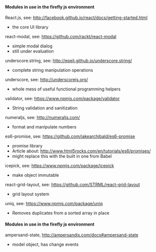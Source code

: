 

#### Modules in use in the firefly js environment

React.js, see:  http://facebook.github.io/react/docs/getting-started.html

* the core UI library

react-modal, see: https://github.com/rackt/react-modal

* simple modal dialog
* still under evaluation

underscore.string, see: http://epeli.github.io/underscore.string/

* complete string manipulation operations

underscore, see: http://underscorejs.org/

* whole mess of useful functional programming helpers

validator, see: https://www.npmjs.com/package/validator

* String validation and sanitization

numeraljs, see: http://numeraljs.com/

* format and manipulate numbers

es6-promise, see: https://github.com/jakearchibald/es6-promise

* promise library
* Article about: http://www.html5rocks.com/en/tutorials/es6/promises/
* might replace this with the built in one from Babel

icepick, see: https://www.npmjs.com/package/icepick

* make object immutable


react-grid-layout, see: https://github.com/STRML/react-grid-layout

* grid layout system

uniq, see: https://www.npmjs.com/package/uniq

* Removes duplicates from a sorted array in place

#### Modules in use in the firefly js environment

ampersand-state, http://ampersandjs.com/docs#ampersand-state

* model object, has change events
